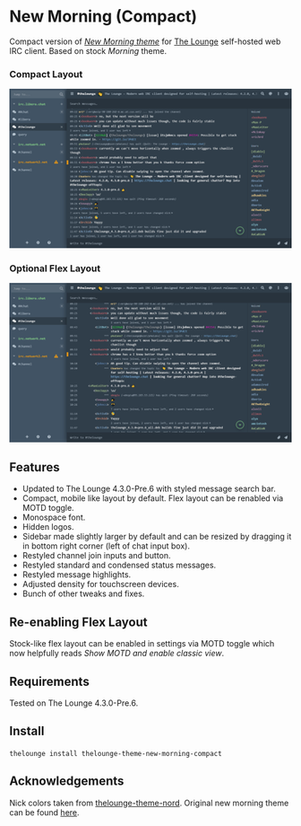 # New Morning (Compact)
Compact version of *[New Morning theme](https://www.npmjs.com/package/thelounge-theme-new-morning)* for [The Lounge](https://thelounge.chat/) self-hosted web IRC client. Based on stock *Morning* theme.

### Compact Layout
![thelounge-theme-new-morning-compact.png](thelounge-theme-new-morning-compact.png)

### Optional Flex Layout
![thelounge-theme-new-morning-compact-2.png](thelounge-theme-new-morning-compact-2.png)

## Features
- Updated to The Lounge 4.3.0-Pre.6 with styled message search bar.
- Compact, mobile like layout by default. Flex layout can be renabled via MOTD toggle.
- Monospace font.
- Hidden logos.
- Sidebar made slightly larger by default and can be resized by dragging it in bottom right corner (left of chat input box).
- Restyled channel join inputs and button.
- Restyled standard and condensed status messages.
- Restyled message highlights.
- Adjusted density for touchscreen devices.
- Bunch of other tweaks and fixes.

## Re-enabling Flex Layout
Stock-like flex layout can be enabled in settings via MOTD toggle which now helpfully reads *Show MOTD and enable classic view*.

## Requirements
Tested on The Lounge 4.3.0-Pre.6.

## Install
`thelounge install thelounge-theme-new-morning-compact`

## Acknowledgements
Nick colors taken from [thelounge-theme-nord](https://www.npmjs.com/package/thelounge-theme-nord).
Original new morning theme can be found [here](https://www.npmjs.com/package/thelounge-theme-new-morning).